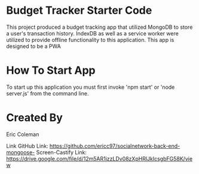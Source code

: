 # Budget Tracker Starter Code
This project produced a budget tracking app that utilized MongoDB to store a user's transaction history. IndexDB as well as a service worker were utilized to provide offline functionality to this application. This app is designed to be a PWA

# How To Start App
To start up this application you must first invoke  'npm start' or 'node server.js' from the command line. 


# Created By
Eric Coleman 

Link
GitHub Link: https://github.com/ericc97/socialnetwork-back-end-mongoose-
Screen-Castify Link: https://drive.google.com/file/d/12m5AR1jzzLDv08zXpHRlJkIcsgbFG58K/view